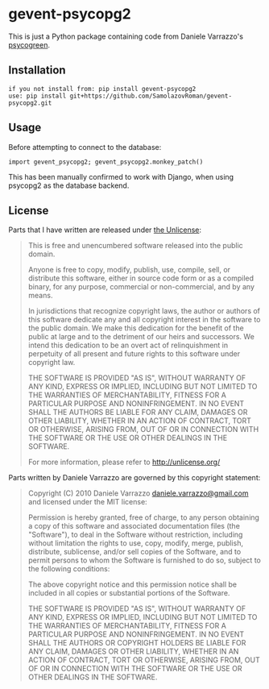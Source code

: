 # gevent-psycopg2

This is just a Python package containing code from Daniele Varrazzo's
[psycogreen][].

  [psycogreen]: https://bitbucket.org/dvarrazzo/psycogreen/src/77a9c05f5229/gevent/psyco_gevent.py


## Installation

    if you not install from: pip install gevent-psycopg2
    use: pip install git+https://github.com/SamolazovRoman/gevent-psycopg2.git


## Usage

Before attempting to connect to the database:

    import gevent_psycopg2; gevent_psycopg2.monkey_patch()

This has been manually confirmed to work with Django, when using psycopg2 as
the database backend.


## License

Parts that I have written are released under [the Unlicense](http://unlicense.org/):

> This is free and unencumbered software released into the public domain.
>
> Anyone is free to copy, modify, publish, use, compile, sell, or
> distribute this software, either in source code form or as a compiled
> binary, for any purpose, commercial or non-commercial, and by any
> means.
>
> In jurisdictions that recognize copyright laws, the author or authors
> of this software dedicate any and all copyright interest in the
> software to the public domain. We make this dedication for the benefit
> of the public at large and to the detriment of our heirs and
> successors. We intend this dedication to be an overt act of
> relinquishment in perpetuity of all present and future rights to this
> software under copyright law.
>
> THE SOFTWARE IS PROVIDED "AS IS", WITHOUT WARRANTY OF ANY KIND,
> EXPRESS OR IMPLIED, INCLUDING BUT NOT LIMITED TO THE WARRANTIES OF
> MERCHANTABILITY, FITNESS FOR A PARTICULAR PURPOSE AND NONINFRINGEMENT.
> IN NO EVENT SHALL THE AUTHORS BE LIABLE FOR ANY CLAIM, DAMAGES OR
> OTHER LIABILITY, WHETHER IN AN ACTION OF CONTRACT, TORT OR OTHERWISE,
> ARISING FROM, OUT OF OR IN CONNECTION WITH THE SOFTWARE OR THE USE OR
> OTHER DEALINGS IN THE SOFTWARE.
>
> For more information, please refer to <http://unlicense.org/>

Parts written by Daniele Varrazzo are governed by this copyright statement:

> Copyright (C) 2010 Daniele Varrazzo <daniele.varrazzo@gmail.com>
> and licensed under the MIT license:
> 
> Permission is hereby granted, free of charge, to any person obtaining a copy
> of this software and associated documentation files (the "Software"), to deal
> in the Software without restriction, including without limitation the rights
> to use, copy, modify, merge, publish, distribute, sublicense, and/or sell
> copies of the Software, and to permit persons to whom the Software is
> furnished to do so, subject to the following conditions:
> 
> The above copyright notice and this permission notice shall be included in
> all copies or substantial portions of the Software.
> 
> THE SOFTWARE IS PROVIDED "AS IS", WITHOUT WARRANTY OF ANY KIND, EXPRESS OR
> IMPLIED, INCLUDING BUT NOT LIMITED TO THE WARRANTIES OF MERCHANTABILITY,
> FITNESS FOR A PARTICULAR PURPOSE AND NONINFRINGEMENT. IN NO EVENT SHALL THE
> AUTHORS OR COPYRIGHT HOLDERS BE LIABLE FOR ANY CLAIM, DAMAGES OR OTHER
> LIABILITY, WHETHER IN AN ACTION OF CONTRACT, TORT OR OTHERWISE, ARISING FROM,
> OUT OF OR IN CONNECTION WITH THE SOFTWARE OR THE USE OR OTHER DEALINGS IN
> THE SOFTWARE.
